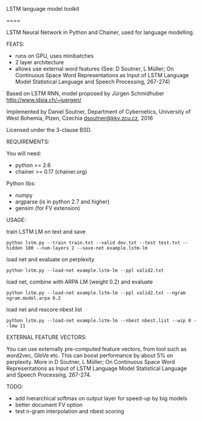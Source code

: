 LSTM language model toolkit

====

LSTM Neural Network in Python and Chainer,
used for language modelling.

FEATS:
- runs on GPU, uses minibatches
- 2 layer architecture
- allows use external word features (See: D Soutner, L Müller; On Continuous Space Word Representations as Input of LSTM Language Model
 Statistical Language and Speech Processing, 267-274)


Based on LSTM RNN, model proposed by Jürgen Schmidhuber
http://www.idsia.ch/~juergen/

Implemented by Daniel Soutner,
Department of Cybernetics, University of West Bohemia, Plzen, Czechia
dsoutner@kky.zcu.cz, 2016

Licensed under the 3-clause BSD.

REQUIREMENTS:

You will need:
- python >= 2.6
- chainer >= 0.17 (chainer.org)

Python libs:
- numpy
- argparse (is in python 2.7 and higher)
- gensim (for FV extension)

USAGE:

train LSTM LM on text and save
```
python lstm.py --train train.txt --valid dev.txt --test test.txt --hidden 100 --num-layers 2 --save-net example.lstm-lm
```

load net and evaluate on perplexity
```
python lstm.py --load-net example.lstm-lm --ppl valid2.txt
```

load net, combine with ARPA LM (weight 0.2) and evaluate
```
python lstm.py --load-net example.lstm-lm --ppl valid2.txt --ngram ngram.model.arpa 0.2
```

load net and rescore nbest list
```
python lstm.py --load-net example.lstm-lm --nbest nbest.list --wip 0 --lmw 11
```

EXTERNAL FEATURE VECTORS:

You can use externally pre-computed feature vectors, from tool such as word2vec, GloVe etc. This can boost performance by about 5% on perplexity. More in D Soutner, L Müller; On Continuous Space Word Representations as Input of LSTM Language Model
 Statistical Language and Speech Processing, 267-274.

TODO:

- add hierarchical softmax on output layer for speed-up by big models
- better document FV option
- test n-gram interpolation and nbest scoring